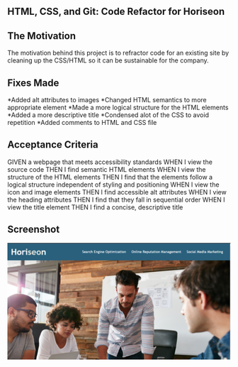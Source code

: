 ## HTML, CSS, and Git: Code Refactor for Horiseon

## The Motivation


The motivation behind this project is to refractor code for an existing site by cleaning up the CSS/HTML so it can be sustainable for the company.  

## Fixes Made


*Added alt attributes to images
*Changed HTML semantics to more appropriate element
*Made a more logical structure for the HTML elements
*Added a more descriptive title 
*Condensed alot of the CSS to avoid repetition
*Added comments to HTML and CSS file
## Acceptance Criteria


GIVEN a webpage that meets accessibility standards
WHEN I view the source code
THEN I find semantic HTML elements
WHEN I view the structure of the HTML elements
THEN I find that the elements follow a logical structure independent of styling and positioning
WHEN I view the icon and image elements
THEN I find accessible alt attributes
WHEN I view the heading attributes
THEN I find that they fall in sequential order
WHEN I view the title element
THEN I find a concise, descriptive title

## Screenshot

![Horiseon](assets/images/hero.PNG)
